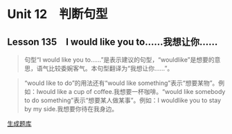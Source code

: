 ﻿ # Unit 12　判断句型
 ## Lesson 135　I would like you to……我想让你……
 
> 句型“I would like you to……”是表示建议的句型，“wouldlike”是想要的意思，语气比较委婉客气。本句型翻译为“我想让你……”。

> “would like to do”的用法还有“would like something”表示“想要某物”。例如：Iwould like a cup of coffee.我想要一杯咖啡。“would like somebody to do something”表示“想要某人做某事”。例如：I wouldlike you to stay by my side.我想要你待在我身边。


 [生成题库](./sentence/f135.json)